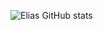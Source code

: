 ![Elias GitHub stats](https://github-readme-stats.vercel.app/api?username=Elias-Vidal&theme=blue-green)
